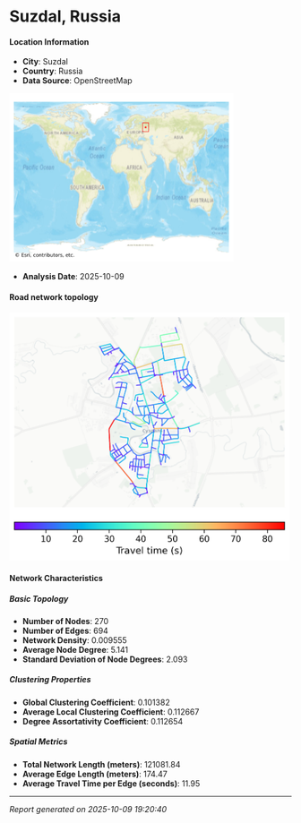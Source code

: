 # Suzdal, Russia

#### Location Information

- **City**: Suzdal
- **Country**: Russia
- **Data Source**: OpenStreetMap
<img src="Suzdal_location.png" alt="Suzdal Location Map" width="400" />

- **Analysis Date**: 2025-10-09

#### Road network topology

<img src="Suzdal_network_map.png" alt="Suzdal Road Network Map" width="500"/>

#### Network Characteristics

##### Basic Topology

- **Number of Nodes**: 270
- **Number of Edges**: 694
- **Network Density**: 0.009555
- **Average Node Degree**: 5.141
- **Standard Deviation of Node Degrees**: 2.093

##### Clustering Properties

- **Global Clustering Coefficient**: 0.101382
- **Average Local Clustering Coefficient**: 0.112667
- **Degree Assortativity Coefficient**: 0.112654

##### Spatial Metrics

- **Total Network Length (meters)**: 121081.84
- **Average Edge Length (meters)**: 174.47
- **Average Travel Time per Edge (seconds)**: 11.95

---
*Report generated on 2025-10-09 19:20:40*
